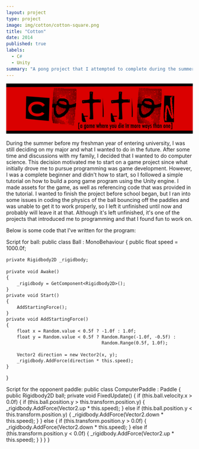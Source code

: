 ```yaml
---
layout: project
type: project
image: img/cotton/cotton-square.png
title: "Cotton"
date: 2014
published: true
labels:
  - C#
  - Unity
summary: "A pong project that I attempted to complete during the summer before my freshman year."
---
```


<img class="img-fluid" src="../img/cotton/cotton-header.png">

During the summer before my freshman year of entering university, I was still deciding on my major and what I wanted to do in the future. After some time and discussions with my family, I decided that I wanted to do computer science. This decision motivated me to start on a game project since what initially drove me to pursue programming was game development. However, I was a complete beginner and didn't how to start, so I followed a simple tutorial on how to build a pong game program using the Unity engine. I made assets for the game, as well as referencing code that was provided in the tutorial. I wanted to finish the project before school began, but I ran into some issues in coding the physics of the ball bouncing off the paddles and was unable to get it to work properly, so I left it unfinished until now and probably will leave it at that. Although it's left unfinished, it's one of the projects that introduced me to programming and that I found fun to work on. 

Below is some code that I've written for the program: 

Script for ball:
public class Ball : MonoBehaviour
{
    public float speed = 1000.0f;

    private Rigidbody2D _rigidbody;

    private void Awake()
    {
        _rigidbody = GetComponent<Rigidbody2D>();
    }
    private void Start()
    {
        AddStartingForce();
    }
    private void AddStartingForce()
    {
        float x = Random.value < 0.5f ? -1.0f : 1.0f;
        float y = Random.value < 0.5f ? Random.Range(-1.0f, -0.5f) : 
                                        Random.Range(0.5f, 1.0f);

        Vector2 direction = new Vector2(x, y);
        _rigidbody.AddForce(direction * this.speed);
    }
}

Script for the opponent paddle:
public class ComputerPaddle : Paddle
{
    public Rigidbody2D ball;
    private void FixedUpdate()
    {
        if (this.ball.velocity.x > 0.0f)
        {
            if (this.ball.position.y > this.transform.position.y)
            {
                _rigidbody.AddForce(Vector2.up * this.speed);
            } else if (this.ball.position.y < this.transform.position.y)
            {
                _rigidbody.AddForce(Vector2.down * this.speed);
            }
        }
        else
        {
            if (this.transform.position.y > 0.0f)
            {
                _rigidbody.AddForce(Vector2.down * this.speed);
            }
            else if (this.transform.position.y < 0.0f)
            {
                _rigidbody.AddForce(Vector2.up * this.speed);
            }
        }
    }
}
